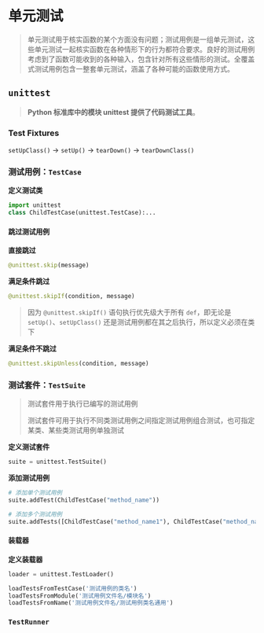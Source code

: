 # 单元测试

> 单元测试用于核实函数的某个方面没有问题；测试用例是一组单元测试，这些单元测试一起核实函数在各种情形下的行为都符合要求。良好的测试用例考虑到了函数可能收到的各种输入，包含针对所有这些情形的测试。全覆盖式测试用例包含一整套单元测试，涵盖了各种可能的函数使用方式。

## `unittest`

> **Python 标准库中的模块 unittest 提供了代码测试工具**。

### Test Fixtures

`setUpClass()` -> `setUp()` -> `tearDown()` -> `tearDownClass()`

### 测试用例：`TestCase`

**定义测试类**

```py
import unittest
class ChildTestCase(unittest.TestCase):...
```

#### 跳过测试用例

**直接跳过**

```py
@unittest.skip(message)
```

**满足条件跳过**

```py
@unittest.skipIf(condition, message)
```

> 因为 `@unittest.skipIf()` 语句执行优先级大于所有 `def`，即无论是 `setUp()`、`setUpClass()` 还是测试用例都在其之后执行，所以定义必须在类下

**满足条件不跳过**

```py
@unittest.skipUnless(condition, message)
```

### 测试套件：`TestSuite`

> 测试套件用于执行已编写的测试用例
>
> 测试套件可用于执行不同类测试用例之间指定测试用例组合测试，也可指定某类、某些类测试用例单独测试

**定义测试套件**

```py
suite = unittest.TestSuite()
```

**添加测试用例**

```py
# 添加单个测试用例
suite.addTest(ChildTestCase("method_name"))

# 添加多个测试用例
suite.addTests([ChildTestCase("method_name1"), ChildTestCase("method_name2")])
```

#### 装载器

**定义装载器**

```py
loader = unittest.TestLoader()
```

```py
loadTestsFromTestCase('测试用例的类名')
loadTestsFromModule('测试用例文件名/模块名')
loadTestsFromName('测试用例文件名/测试用例类名通用')
```

### `TestRunner`
